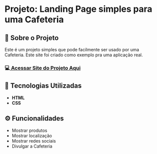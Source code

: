 <h1>Projeto: Landing Page simples para uma Cafeteria</h1>

<h2>📌 Sobre o Projeto</h2>
<p>Este é um projeto simples que pode facilmente ser usado por uma Cafeteria. Este site foi criado como exemplo pra uma aplicação real.</p>

<h3>💻<a href="https://deangelleses.github.io/site_frutaEfruto-HTML-CSS/" target="_blank"> Acessar Site do Projeto Aqui</a></h3>

<h2>🚀 Tecnologias Utilizadas</h2>
<ul>
  <li><b>HTML</b></li>
  <li><b>CSS</b></li>
</ul>

<h2>⚙️ Funcionalidades</h2>
<ul>
  <li>Mostrar produtos</li>
  <li>Mostrar localização</li>
  <li>Mostrar redes sociais</li>
  <li>Divulgar a Cafeteria</li>
</ul>
